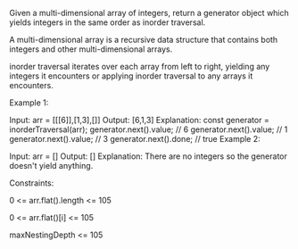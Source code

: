Given a multi-dimensional array of integers, return a generator object which yields integers in the same order as inorder traversal.

A multi-dimensional array is a recursive data structure that contains both integers and other multi-dimensional arrays.

inorder traversal iterates over each array from left to right, yielding any integers it encounters or applying inorder traversal to any arrays it encounters.



Example 1:

Input: arr = [[[6]],[1,3],[]]
Output: [6,1,3]
Explanation:
const generator = inorderTraversal(arr);
generator.next().value; // 6
generator.next().value; // 1
generator.next().value; // 3
generator.next().done; // true
Example 2:

Input: arr = []
Output: []
Explanation: There are no integers so the generator doesn't yield anything.


Constraints:

0 <= arr.flat().length <= 105

0 <= arr.flat()[i] <= 105

maxNestingDepth <= 105